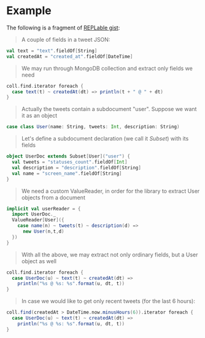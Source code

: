 # Example

The following is a fragment of [REPLable gist](https://gist.github.com/1e9df3f30d58c5eef1df):

> A couple of fields in a tweet JSON:

```scala
val text = "text".fieldOf[String]
val createdAt = "created_at".fieldOf[DateTime]
```

> We may run through MongoDB collection and extract only fields
> we need

```scala
coll.find.iterator foreach {
  case text(t) ~ createdAt(dt) => println(t + " @ " + dt)
}
```

> Actually the tweets contain a subdocument "user".
> Suppose we want it as an object

```scala
case class User(name: String, tweets: Int, description: String)
```

> Let's define a subdocument declaration (we call it *Subset*) with its fields

```scala
object UserDoc extends Subset[User]("user") {
  val tweets = "statuses_count".fieldOf[Int]
  val description = "description".fieldOf[String]
  val name = "screen_name".fieldOf[String]
}
```

> We need a custom ValueReader, in order for the library to extract User
> objects from a document

```scala
implicit val userReader = {
  import UserDoc._
  ValueReader[User]({
    case name(n) ~ tweets(t) ~ description(d) =>
      new User(n,t,d)
  })
}
```

> With all the above, we may extract not only ordinary fields, but
> a User object as well

```scala
coll.find.iterator foreach { 
  case UserDoc(u) ~ text(t) ~ createdAt(dt) =>
    println("%s @ %s: %s".format(u, dt, t))
}
```

> In case we would like to get only recent tweets (for the last 6 hours):

```scala
coll.find(createdAt > DateTime.now.minusHours(6)).iterator foreach { 
  case UserDoc(u) ~ text(t) ~ createdAt(dt) =>
    println("%s @ %s: %s".format(u, dt, t))
}
```

